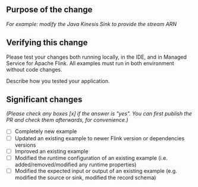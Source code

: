 <!--
*Thank you for contributing to the Amazon Managed Service for Apache Flink examples - we are happy that you want to help us improve our examples. Please go through the checklist below, which will get the contribution into a shape in which it can be best reviewed.*

## Contribution Checklist

- Verify your PR follows the contribution recommendation of the repository
- Each PR should modify a single example and address a single concern
- Once all items of the checklist are addressed, remove the above text and this checklist, leaving only the filled out template below.
-->

## Purpose of the change

*For example: modify the Java Kinesis Sink to provide the stream ARN*

## Verifying this change

Please test your changes both running locally, in the IDE, and in Managed Service for Apache Flink. All examples must run
in both environment without code changes.

Describe how you tested your application.

## Significant changes

*(Please check any boxes [x] if the answer is "yes". You can first publish the PR and check them afterwards, for convenience.)*

- [ ] Completely new example
- [ ] Updated an existing example to newer Flink version or dependencies versions
- [ ] Improved an existing example
- [ ] Modified the runtime configuration of an existing example (i.e. added/removed/modified any runtime properties)
- [ ] Modified the expected input or output of an existing example (e.g. modified the source or sink, modified the record schema)